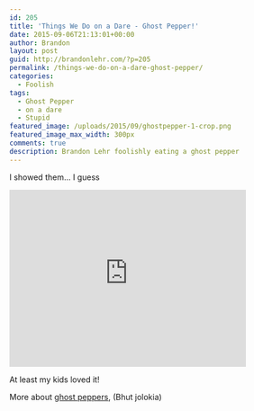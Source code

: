 ```yaml
---
id: 205
title: 'Things We Do on a Dare - Ghost Pepper!'
date: 2015-09-06T21:13:01+00:00
author: Brandon
layout: post
guid: http://brandonlehr.com/?p=205
permalink: /things-we-do-on-a-dare-ghost-pepper/
categories:
  - Foolish
tags:
  - Ghost Pepper
  - on a dare
  - Stupid
featured_image: /uploads/2015/09/ghostpepper-1-crop.png
featured_image_max_width: 300px
comments: true
description: Brandon Lehr foolishly eating a ghost pepper
---
```

I showed them&#8230; I guess

<iframe width="420" height="315" src="https://www.youtube.com/embed/GevRzh4aoIU" frameborder="0" allowfullscreen></iframe>

At least my kids loved it!<!--more-->




More about <a href="https://en.wikipedia.org/wiki/Bhut_jolokia" target="_blank">ghost peppers</a>, (Bhut jolokia)

